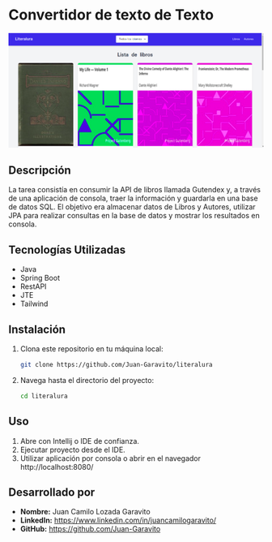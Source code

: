 # Convertidor de texto de Texto

![LiterAlura](src/main/resources/static/literalura.png)

## Descripción

La tarea consistía en consumir la API de libros llamada Gutendex y, a través de una aplicación de consola, traer la información y guardarla en una base de datos SQL. El objetivo era almacenar datos de Libros y Autores, utilizar JPA para realizar consultas en la base de datos y mostrar los resultados en consola.

## Tecnologías Utilizadas

- Java
- Spring Boot
- RestAPI
- JTE
- Tailwind

## Instalación

1. Clona este repositorio en tu máquina local:
    ```bash
    git clone https://github.com/Juan-Garavito/literalura
    ```
2. Navega hasta el directorio del proyecto:
    ```bash
    cd literalura
    ``` 

## Uso

1. Abre con Intellij o IDE de confianza.
2. Ejecutar proyecto desde el IDE.
3. Utilizar aplicación por consola o abrir en el navegador http://localhost:8080/ 

## Desarrollado por

- **Nombre:** Juan Camilo Lozada Garavito
- **LinkedIn:** https://www.linkedin.com/in/juancamilogaravito/
- **GitHub:** https://github.com/Juan-Garavito


